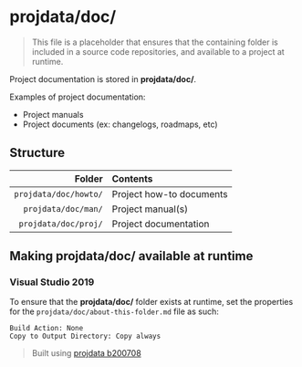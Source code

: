 ﻿# projdata/doc/
> This file is a placeholder that ensures that the containing folder is included in a source code repositories, and available to a project at runtime.

Project documentation is stored in **projdata/doc/**.

Examples of project documentation:
* Project manuals
* Project documents (ex: changelogs, roadmaps, etc)

## Structure
| Folder                | Contents                 |
|----------------------:|:-------------------------|
| `projdata/doc/howto/` | Project how-to documents |
| `projdata/doc/man/`   | Project manual(s)        |
| `projdata/doc/proj/`  | Project documentation    |

## Making projdata/doc/ available at runtime
### Visual Studio 2019
To ensure that the **projdata/doc/** folder exists at runtime, set the properties for the `projdata/doc/about-this-folder.md` file as such:
```
Build Action: None
Copy to Output Directory: Copy always
```

> Built using [projdata b200708](https://github.com/aprettycoolprogram/dotfiles-templates-and-gists-etc/tree/master/template/projdata)